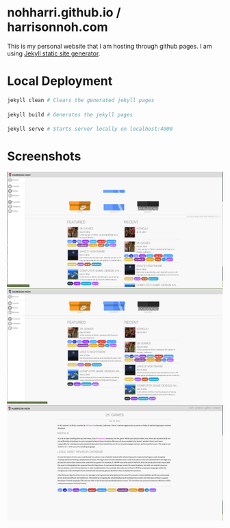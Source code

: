 # nohharri.github.io / harrisonnoh.com

This is my personal website that I am hosting through github pages. I am using [Jekyll static site generator](https://jekyllrb.com/).

# Local Deployment
```bash
jekyll clean # Clears the generated jekyll pages

jekyll build # Generates the jekyll pages

jekyll serve # Starts server locally on localhost:4000
```

# Screenshots

![webpage 1](img/webpage_screenshot.png)
![wepage 2](img/webpage_screenshot_2.png)
![webpage 3](img/webpage_screenshot_3.png)
